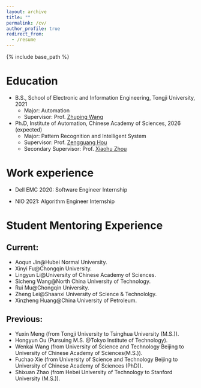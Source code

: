 ```yaml
---
layout: archive
title: ""
permalink: /cv/
author_profile: true
redirect_from:
  - /resume
---
```


{% include base_path %}

Education
======
* B.S., School of Electronic and Information Engineering, Tongji University, 2021
  * Major: Automation
  * Supervisor: Prof. [Zhuping Wang](https://ivcm.tongji.edu.cn/info/1100/1178.htm)
* Ph.D, Institute of Automation, Chinese Academy of Sciences, 2026 (expected)
  * Major: Pattern Recognition and Intelligent System   
  * Supervisor: Prof. [Zengguang Hou](https://people.ucas.ac.cn/~houzengguang)
  * Secondary Supervisor: Prof. [Xiaohu Zhou](https://people.ucas.edu.cn/~xhz)
  
Work experience
======
* Dell EMC 2020: Software Engineer Internship

* NIO 2021: Algorithm Engineer Internship

Student Mentoring Experience
======

Current:
---
* Aoqun Jin@Hubei Normal University. 
* Xinyi Fu@Chongqin University.
* Lingyun Li@University of Chinese Academy of Sciences.
* Sicheng Wang@North China University of Technology.
* Rui Mu@Chongqin University.
* Zheng Lei@Shaanxi University of Science & Technololgy.
* Xinzheng Huang@China University of Petroleum.

Previous:
---
* Yuxin Meng (from Tongji University to Tsinghua University (M.S.)).
* Hongyun Ou (Pursuing M.S. @Tokyo Institute of Technology).
* Wenkai Wang (from University of Science and Technology Beijing to University of Chinese Academy of Sciences(M.S.)).
* Fuchao Xie (from University of Science and Technology Beijing to University of Chinese Academy of Sciences (PhD)).
* Shixuan Zhao (from Hebei University of Technology to Stanford University (M.S.)).

  

